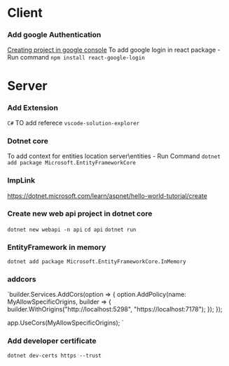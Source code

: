 # Client

### Add google Authentication
[Creating project in google console](https://console.cloud.google.com)
To add google login in react package -
Run command `npm install react-google-login`


# Server
### Add Extension
`C#`
TO add referece `vscode-solution-explorer`
### Dotnet core
To add context for entities location server\entities -
Run Command  `dotnet add package Microsoft.EntityFrameworkCore`

### ImpLink
https://dotnet.microsoft.com/learn/aspnet/hello-world-tutorial/create

### Create new web api project in dotnet core
`dotnet new webapi -n api`
`cd api`
`dotnet run`

### EntityFramework in memory
`dotnet add package Microsoft.EntityFrameworkCore.InMemory`

### addcors
`builder.Services.AddCors(option => {
    option.AddPolicy(name: MyAllowSpecificOrigins,
    builder => {
        builder.WithOrigins("http://localhost:5298", "https://localhost:7178");
    });
});

app.UseCors(MyAllowSpecificOrigins);
`

### Add developer certificate
`dotnet dev-certs https --trust`
